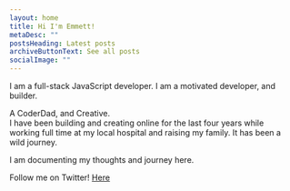 ```yaml
---
layout: home
title: Hi I'm Emmett!
metaDesc: ""
postsHeading: Latest posts
archiveButtonText: See all posts
socialImage: ""
---
```

I am a full-stack JavaScript developer. I am a motivated developer, and builder. 

A CoderDad, and Creative.\
I have been building and creating online for the last four years while working full time at my local hospital and raising my family. It has been a wild journey.

I am documenting my thoughts and journey here.

Follow me on Twitter! [Here](https://twitter.com/EmmettNaughton)